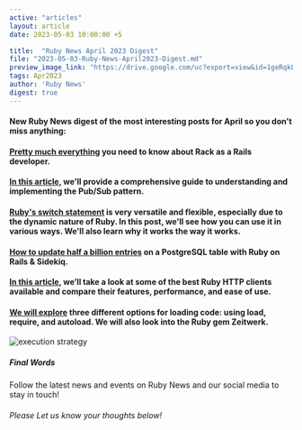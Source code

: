 ```yaml
---
active: "articles"
layout: article
date: 2023-05-03 10:00:00 +5

title:  "Ruby News April 2023 Digest"
file: "2023-05-03-Ruby-News-April2023-Digest.md"
preview_image_link: "https://drive.google.com/uc?export=view&id=1geRqkLh_l9SfFpkji0RrWzFYNQ8Os6Z-"
tags: Apr2023
author: 'Ruby News'
digest: true
---
```


#### New Ruby News digest of the most interesting posts for April so you don't miss anything:
#### [Pretty much everything](https://www.akshaykhot.com/definitive-guide-to-rack/) you need to know about Rack as a Rails developer.

#### [In this article](https://blog.rubyhero.dev/delegator-design-pattern), we'll provide a comprehensive guide to understanding and implementing the Pub/Sub pattern.

#### [Ruby's switch statement](https://www.akshaykhot.com/ruby-switch-statement/) is very versatile and flexible, especially due to the dynamic nature of Ruby. In this post, we'll see how you can use it in various ways. We'll also learn why it works the way it works.

#### [How to update half a billion entries](https://blog.eq8.eu/til/update-millions-of-records-in-rails.html) on a PostgreSQL table with Ruby on Rails & Sidekiq.

#### [In this article](https://www.scrapingdog.com/blog/ruby-http-clients/), we’ll take a look at some of the best Ruby HTTP clients available and compare their features, performance, and ease of use.

#### [We will explore](https://blog.appsignal.com/2023/04/19/how-to-load-code-in-ruby.html) three different options for loading code: using load, require, and autoload. We will also look into the Ruby gem Zeitwerk.

![execution strategy](https://drive.google.com/uc?export=view&id=1OJUHkkm0sIKnaNwzyJNjsJ8cRDbYaCs1)
##### Final Words

Follow the latest news and events on Ruby News and our social media to stay in touch!

###### Please Let us know your thoughts below!
